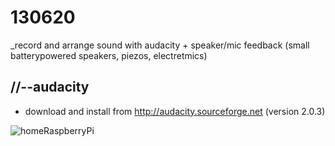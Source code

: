 130620
======

_record and arrange sound with audacity + speaker/mic feedback (small batterypowered speakers, piezos, electretmics)

//--audacity
------------
* download and install from <http://audacity.sourceforge.net> (version 2.0.3)



![homeRaspberryPi](https://raw.github.com/redFrik/udk09-Bits_and_Pieces/master/udk130613/rpi_at_home.jpg)